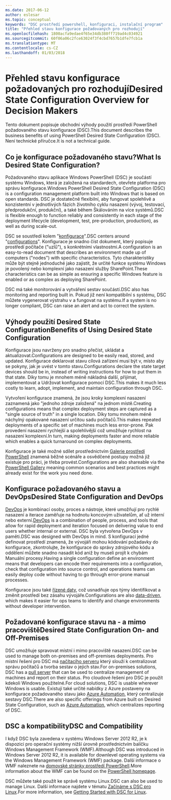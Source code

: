 ```yaml
---
ms.date: 2017-06-12
author: eslesar
ms.topic: conceptual
keywords: "DSC prostředí powershell, konfiguraci, instalační program"
title: "Přehled stavu konfigurace požadovaných pro rozhodují"
ms.openlocfilehash: 1800acfa9edae4f65e34db380ff719ad4c034921
ms.sourcegitcommit: 60f06a06c2fce63024f3f4cbd7657b1dfe7fcb1a
ms.translationtype: MT
ms.contentlocale: cs-CZ
ms.lasthandoff: 01/03/2018
---
```

# <a name="desired-state-configuration-overview-for-decision-makers"></a><span data-ttu-id="86703-103">Přehled stavu konfigurace požadovaných pro rozhodují</span><span class="sxs-lookup"><span data-stu-id="86703-103">Desired State Configuration Overview for Decision Makers</span></span>

<span data-ttu-id="86703-104">Tento dokument popisuje obchodní výhody použití prostředí PowerShell požadovaného stavu konfigurace (DSC).</span><span class="sxs-lookup"><span data-stu-id="86703-104">This document describes the business benefits of using PowerShell Desired State Configuration (DSC).</span></span> <span data-ttu-id="86703-105">Není technické příručce.</span><span class="sxs-lookup"><span data-stu-id="86703-105">It is not a technical guide.</span></span>

## <a name="what-is-desired-state-configuration"></a><span data-ttu-id="86703-106">Co je konfigurace požadovaného stavu?</span><span class="sxs-lookup"><span data-stu-id="86703-106">What Is Desired State Configuration?</span></span>

<span data-ttu-id="86703-107">Požadovaného stavu aplikace Windows PowerShell (DSC) je součástí systému Windows, která je založená na standardech, otevřete platforma pro správu konfigurace.</span><span class="sxs-lookup"><span data-stu-id="86703-107">Windows PowerShell Desired State Configuration (DSC) is a configuration management platform built into Windows that is based on open standards.</span></span> <span data-ttu-id="86703-108">DSC je dostatečně flexibilní, aby fungovat spolehlivě a konzistentní v jednotlivých fázích životního cyklu nasazení (vývoj, testovací, předprodukční, produkční), a také během Škálováním na více systémů.</span><span class="sxs-lookup"><span data-stu-id="86703-108">DSC is flexible enough to function reliably and consistently in each stage of the deployment lifecycle (development, test, pre-production, production), as well as during scale-out.</span></span> 

<span data-ttu-id="86703-109">DSC se soustředí kolem "[konfigurace](https://msdn.microsoft.com/en-us/powershell/dsc/configurations)".</span><span class="sxs-lookup"><span data-stu-id="86703-109">DSC centers around "[configurations](https://msdn.microsoft.com/en-us/powershell/dsc/configurations)".</span></span>
<span data-ttu-id="86703-110">Konfigurace je snadno číst dokument, který popisuje prostředí počítače ("uzlů"), s konkrétními vlastnostmi.</span><span class="sxs-lookup"><span data-stu-id="86703-110">A configuration is an easy-to-read document that describes an environment made up of computers ("nodes") with specific characteristics.</span></span> <span data-ttu-id="86703-111">Tyto charakteristiky může být stejně jednoduché jako zajistit, že určité funkce systému Windows je povolený nebo komplexní jako nasazení služby SharePoint.</span><span class="sxs-lookup"><span data-stu-id="86703-111">These characteristics can be as simple as ensuring a specific Windows feature is enabled or as complex as deploying SharePoint.</span></span> 

<span data-ttu-id="86703-112">DSC má také monitorování a vytváření sestav součástí.</span><span class="sxs-lookup"><span data-stu-id="86703-112">DSC also has monitoring and reporting built in.</span></span> <span data-ttu-id="86703-113">Pokud již není kompatibilní s systému, DSC můžete vygenerovat výstrahu v a fungovat na systému.</span><span class="sxs-lookup"><span data-stu-id="86703-113">If a system is no longer compliant, DSC can raise an alert and act to correct the system.</span></span> 

## <a name="benefits-of-using-desired-state-configuration"></a><span data-ttu-id="86703-114">Výhody použití Desired State Configuration</span><span class="sxs-lookup"><span data-stu-id="86703-114">Benefits of Using Desired State Configuration</span></span>

<span data-ttu-id="86703-115">Konfigurace jsou navrženy pro snadno přečíst, ukládat a aktualizovat.</span><span class="sxs-lookup"><span data-stu-id="86703-115">Configurations are designed to be easily read, stored, and updated.</span></span> <span data-ttu-id="86703-116">Konfigurace deklarovat stavu cílová zařízení musí být v, místo aby se pokyny, jak je uvést v tomto stavu.</span><span class="sxs-lookup"><span data-stu-id="86703-116">Configurations declare the state target devices should be in, instead of writing instructions for how to put them in that state.</span></span> <span data-ttu-id="86703-117">Díky tomu je mnohem méně nákladná další, přijímat, implementovat a Udržovat konfigurace pomocí DSC.</span><span class="sxs-lookup"><span data-stu-id="86703-117">This makes it much less costly to learn, adopt, implement, and maintain configuration through DSC.</span></span> 

<span data-ttu-id="86703-118">Vytvoření konfigurace znamená, že jsou kroky komplexní nasazení zaznamená jako "jednoho zdroje založená" na jednom místě.</span><span class="sxs-lookup"><span data-stu-id="86703-118">Creating configurations means that complex deployment steps are captured as a "single source of truth" in a single location.</span></span> <span data-ttu-id="86703-119">Díky tomu mnohem méně náchylný opakované nasazení určitou sadu počítačů.</span><span class="sxs-lookup"><span data-stu-id="86703-119">This makes repeated deployments of a specific set of machines much less error-prone.</span></span> <span data-ttu-id="86703-120">Pak provedení nasazení rychlejší a spolehlivější což umožňuje rychlost na nasazení komplexní.</span><span class="sxs-lookup"><span data-stu-id="86703-120">In turn, making deployments faster and more reliable which enables a quick turnaround on complex deployments.</span></span>

<span data-ttu-id="86703-121">Konfigurace je také možné sdílet prostřednictvím [Galerie prostředí PowerShell](https://powershellgallery.com) znamená běžné scénáře a osvědčené postupy možná již existuje pro práci, je třeba provést.</span><span class="sxs-lookup"><span data-stu-id="86703-121">Configurations are also shareable via the [PowerShell Gallery](https://powershellgallery.com) meaning common scenarios and best practices might already exist for the work you need done.</span></span>


## <a name="desired-state-configuration-and-devops"></a><span data-ttu-id="86703-122">Konfigurace požadovaného stavu a DevOps</span><span class="sxs-lookup"><span data-stu-id="86703-122">Desired State Configuration and DevOps</span></span>

<span data-ttu-id="86703-123">[DevOps](http://blogs.technet.com/b/ashleymcglone/archive/2015/11/20/devops-for-n00bs-ie-windows-people.aspx) je kombinací osoby, proces a nástroje, které umožňují pro rychlé nasazení a iterace zaměřuje na hodnotu koncovým uživatelům, ať už interní nebo externí.</span><span class="sxs-lookup"><span data-stu-id="86703-123">[DevOps](http://blogs.technet.com/b/ashleymcglone/archive/2015/11/20/devops-for-n00bs-ie-windows-people.aspx) is a combination of people, process, and tools that allow for rapid deployment and iteration focused on delivering value to end users whether internal or external.</span></span> <span data-ttu-id="86703-124">DSC byla vytvořena DevOps v paměti.</span><span class="sxs-lookup"><span data-stu-id="86703-124">DSC was designed with DevOps in mind.</span></span> <span data-ttu-id="86703-125">S konfigurací jedné definovat prostředí znamená, že vývojáři mohou kódování požadavky do konfigurace, zkontrolujte, že konfigurace do správy zdrojového kódu a oddělení můžete snadno nasadit kód aniž by museli projít k chybám Manuální procesy.</span><span class="sxs-lookup"><span data-stu-id="86703-125">Having a single configuration define an environment means that developers can encode their requirements into a configuration, check that configuration into source control, and operations teams can easily deploy code without having to go through error-prone manual processes.</span></span> 

<span data-ttu-id="86703-126">Konfigurace jsou také [řízené daty](https://msdn.microsoft.com/en-us/powershell/dsc/configdata), což usnadňuje ops týmy identifikovat a změnit prostředí bez zásahu vývojáře.</span><span class="sxs-lookup"><span data-stu-id="86703-126">Configurations are also [data-driven](https://msdn.microsoft.com/en-us/powershell/dsc/configdata), which makes it easier for ops teams to identify and change environments without developer intervention.</span></span> 

## <a name="desired-state-configuration-on--and-off-premises"></a><span data-ttu-id="86703-127">Požadované konfigurace stavu na - a mimo pracoviště</span><span class="sxs-lookup"><span data-stu-id="86703-127">Desired State Configuration On- and Off-Premises</span></span>

<span data-ttu-id="86703-128">DSC umožňuje spravovat místní i mimo pracoviště nasazení.</span><span class="sxs-lookup"><span data-stu-id="86703-128">DSC can be used to manage both on-premises and off-premises deployments.</span></span> <span data-ttu-id="86703-129">Pro místní řešení pro DSC má [načítacího serveru](https://msdn.microsoft.com/en-us/powershell/dsc/pullserver) který slouží k centralizovat správu počítačů a tvorba sestav o jejich stav.</span><span class="sxs-lookup"><span data-stu-id="86703-129">For on-premises solutions, DSC has a [pull server](https://msdn.microsoft.com/en-us/powershell/dsc/pullserver) that can be used to centralize management of machines and report on their status.</span></span> <span data-ttu-id="86703-130">Pro cloudové řešení pro DSC je použít kdekoli Windows použitelné.</span><span class="sxs-lookup"><span data-stu-id="86703-130">For cloud solutions, DSC is usable wherever Windows is usable.</span></span> <span data-ttu-id="86703-131">Existují také určité nabídky z Azure postaveny na konfigurace požadovaného stavu jako [Azure Automation](https://azure.microsoft.com/en-us/documentation/services/automation/), který centralizuje sestavy DSC.</span><span class="sxs-lookup"><span data-stu-id="86703-131">There are also specific offerings from Azure built on Desired State Configuration, such as [Azure Automation](https://azure.microsoft.com/en-us/documentation/services/automation/), which centralizes reporting of DSC.</span></span> 

## <a name="dsc-and-compatibility"></a><span data-ttu-id="86703-132">DSC a kompatibility</span><span class="sxs-lookup"><span data-stu-id="86703-132">DSC and Compatibility</span></span>

<span data-ttu-id="86703-133">I když DSC byla zavedena v systému Windows Server 2012 R2, je k dispozici pro operační systémy nižší úrovně prostřednictvím balíčku Windows Management Framework (WMF).</span><span class="sxs-lookup"><span data-stu-id="86703-133">Although DSC was introduced in Windows Server 2012 R2, it is available for downlevel operating systems via the Windows Management Framework (WMF) package.</span></span> <span data-ttu-id="86703-134">Další informace o WMF naleznete na [domovské stránky prostředí PowerShell](https://msdn.microsoft.com/en-us/powershell/).</span><span class="sxs-lookup"><span data-stu-id="86703-134">More information about the WMF can be found on the [PowerShell homepage](https://msdn.microsoft.com/en-us/powershell/).</span></span> 

<span data-ttu-id="86703-135">DSC můžete také použít ke správě systému Linux.</span><span class="sxs-lookup"><span data-stu-id="86703-135">DSC can also be used to manage Linux.</span></span> <span data-ttu-id="86703-136">Další informace najdete v tématu [Začínáme s DSC pro Linux](https://msdn.microsoft.com/en-us/powershell/dsc/lnxgettingstarted).</span><span class="sxs-lookup"><span data-stu-id="86703-136">For more information, see [Getting Started with DSC for Linux](https://msdn.microsoft.com/en-us/powershell/dsc/lnxgettingstarted).</span></span>

